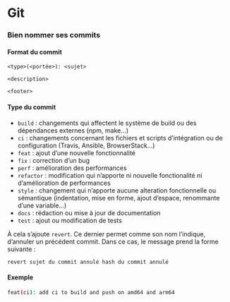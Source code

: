 # Git

### Bien nommer ses commits

#### Format du commit
```
<type>(<portée>): <sujet>

<description>

<footer>
```

#### Type du commit

- ```build``` : changements qui affectent le système de build ou des dépendances externes (npm, make…)
- ```ci``` : changements concernant les fichiers et scripts d’intégration ou de configuration (Travis, Ansible, BrowserStack…)
- ```feat``` : ajout d’une nouvelle fonctionnalité
- ```fix``` : correction d’un bug
- ```perf``` : amélioration des performances
- ```refactor``` : modification qui n’apporte ni nouvelle fonctionalité ni d’amélioration de performances
- ```style``` : changement qui n’apporte aucune alteration fonctionnelle ou sémantique (indentation, mise en forme, ajout d’espace, renommante d’une variable…)
- ```docs``` : rédaction ou mise à jour de documentation
- ```test``` : ajout ou modification de tests

À cela s’ajoute ```revert```. Ce dernier permet comme son nom l’indique, d’annuler un précédent commit. Dans ce cas, le message prend la forme suivante :
```
revert sujet du commit annulé hash du commit annulé
```

#### Exemple
```bash
feat(ci): add ci to build and push on amd64 and arm64 
```

